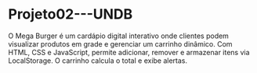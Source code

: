 # Projeto02---UNDB
O Mega Burger é um cardápio digital interativo onde clientes podem visualizar produtos em grade e gerenciar um carrinho dinâmico. Com HTML, CSS e JavaScript, permite adicionar, remover e armazenar itens via LocalStorage. O carrinho calcula o total e exibe alertas.
